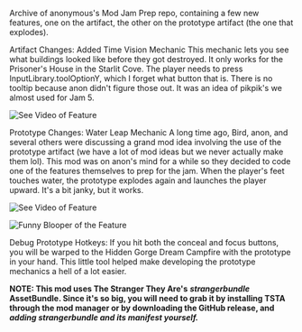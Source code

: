 Archive of anonymous's Mod Jam Prep repo, containing a few new features, one on the artifact, the other on the prototype artifact (the one that explodes).

Artifact Changes: Added Time Vision Mechanic
This mechanic lets you see what buildings looked like before they got destroyed. It only works for the Prisoner's House in the Starlit Cove. The player needs to press InputLibrary.toolOptionY, which I forget what button that is. There is no tooltip because anon didn't figure those out. It was an idea of pikpik's we almost used for Jam 5.

![See Video of Feature](https://github.com/user-attachments/assets/94fb3d6d-f5d5-4ef1-a4fa-526874c39826)

Prototype Changes: Water Leap Mechanic
A long time ago, Bird, anon, and several others were discussing a grand mod idea involving the use of the prototype artifact (we have a lot of mod ideas but we never actually make them lol). This mod was on anon's mind for a while so they decided to code one of the features themselves to prep for the jam. When the player's feet touches water, the prototype explodes again and launches the player upward. It's a bit janky, but it works.

![See Video of Feature](https://github.com/user-attachments/assets/7294b5c9-33e3-4342-b952-566a2735d644)

![Funny Blooper of the Feature](https://github.com/user-attachments/assets/3be14c42-96c0-4c11-81aa-22bebc9fddd6)


Debug Prototype Hotkeys:
If you hit both the conceal and focus buttons, you will be warped to the Hidden Gorge Dream Campfire with the prototype in your hand. This little tool helped make developing the prototype mechanics a hell of a lot easier.

**NOTE: This mod uses The Stranger They Are's** ***strangerbundle*** **AssetBundle. Since it's so big, you will need to grab it by installing TSTA through the mod manager or by downloading the GitHub release, and** ***adding strangerbundle and its manifest yourself.***
